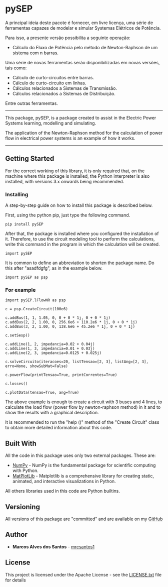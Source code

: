 # pySEP


A principal ideia deste pacote é fornecer, em livre licença, uma série de ferramentas capazes de modelar e simular Systemas Elétricos de Potência.  

Para isso, a presente versão possibilita a seguinte operação: 

 - Cálculo do Fluxo de Potência pelo método de Newton-Raphson de um sistema com n barras. 
 
 Uma série de novas ferramentas serão disponibilizadas em novas versões, tais como: 
 
 
 - Cálculo de curto-circuitos entre barras.  
 - Cálculo de curto-circuito em linhas. 
 - Cálculos relacionados a Sistemas de Transmissão.   
 - Cálculos relacionados a Sistemas de Distribuição.   
 
 Entre outras ferramentas.
 
-----------------
  
This package, pySEP, is a package created to assist in the Electric Power Systems learning, modelling and simulating.   
  
The application of the Newton-Raphson method for the calculation of power flow in electrical power systems is an example of how it works.

---


## Getting Started

For the correct working of this library, it is only required that, on the machine where this package is installed, the Python interpreter is also installed, with versions 3.x onwards being recommended.

### Installing

A step-by-step guide on how to install this package is described below.

First, using the python pip, just type the following command.

```
pip install pySEP
```

After that, the package is installed where you configured the installation of it. Therefore, to use the circuit modeling tool to perform the calculations, write this command in the program in which the calculation will be created.

```
import pySEP 
```

It is common to define an abbreviation to shorten the package name. Do this after "asadfdgfg", as in the example below.

```
import pySEP as psp
```
### For example

```
import pySEP.lFlowNR as psp

c = psp.CreateCircuit(100e6)

c.addBus(1, 1, 1.05, 0, 0 + 0 * 1j, 0 + 0 * 1j)
c.addBus(2, 2, 1.00, 0, 256.6e6 + 110.2e6 * 1j, 0 + 0 * 1j)
c.addBus(3, 2, 1.00, 0, 138.6e6 + 45.2e6 * 1j, 0 + 0 * 1j)

c.setSesp()

c.addLine(1, 2, impedancia=0.02 + 0.04j)
c.addLine(1, 3, impedancia=0.01 + 0.03j)
c.addLine(2, 3, impedancia=0.0125 + 0.025j)

c.solveCircuito(iteracoes=20, listTensao=[2, 3], listAng=[2, 3], erro=None, showSubMat=False)

c.powerFlow(printTensao=True, printCorrentes=True)

c.losses()

c.plotData(tensao=True, ang=True)
```

The above example is enough to create a circuit with 3 buses and 4 lines, to calculate the load flow (power flow by newton-raphson method) in it and to show the results with a graphical description. 
 
 
 It is recommended to run the "help ()" method of the "Create Circuit" class to obtain more detailed information about this code.

## Built With

All the code in this package uses only two external packages. These are: 

* [NumPy]([https://numpy.org/](https://numpy.org/)) - NumPy is the fundamental package for scientific computing with Python.
* [MatPlotLib]([https://matplotlib.org/](https://matplotlib.org/)) - Matplotlib is a comprehensive library for creating static, animated, and interactive visualizations in Python.

All others libraries used in this code are Python builtins.



## Versioning

All versions of this package are "committed" and are available on my [GitHub](https://github.com/mrcsantos1/pySEP)

## Author

* **Marcos Alves dos Santos** - [mrcsantos1](https://github.com/mrcsantos1)


## License

This project is licensed under the Apache License - see the [LICENSE.txt](LICENSE.txt) file for details

